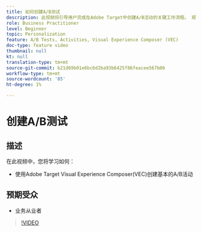 ```yaml
---
title: 如何创建A/B测试
description: 此视频将引导用户完成在Adobe Target中创建A/B活动的关键工作流程。 观看此视频，了解如何使用可视体验书写器(VEC)创建基本A/B活动。
role: Business Practitioner
level: Beginner
topic: Personalization
feature: A/B Tests, Activities, Visual Experience Composer (VEC)
doc-type: feature video
thumbnail: null
kt: null
translation-type: tm+mt
source-git-commit: b21d69b01e6bc6d2ba93b6425f86feacee567b06
workflow-type: tm+mt
source-wordcount: '85'
ht-degree: 1%

---
```



# 创建A/B测试

## 描述

在此视频中，您将学习如何：

* 使用Adobe Target Visual Experience Composer(VEC)创建基本的A/B活动

## 预期受众

* 业务从业者

>[!VIDEO](https://video.tv.adobe.com/v/17391/?quality=12)